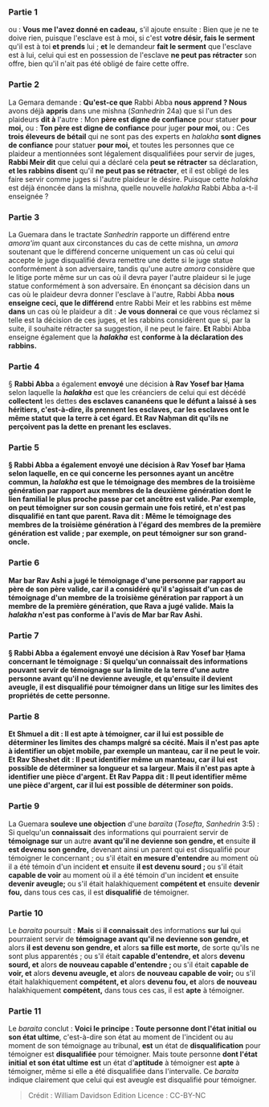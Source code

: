 
### Partie 1
ou : <b>Vous me l'avez donné en cadeau,</b> s'il ajoute ensuite : Bien que je ne te doive rien, puisque l'esclave est à moi, si c'est <b>votre désir, fais le serment</b> qu'il est à toi <b>et prends</b> lui ; <b>et</b> le demandeur <b>fait le serment</b> que l'esclave est à lui, celui qui est en possession de l'esclave <b>ne peut pas rétracter</b> son offre, bien qu'il n'ait pas été obligé de faire cette offre.

### Partie 2
La Gemara demande : <b>Qu'est-ce que</b> Rabbi Abba <b>nous apprend ? Nous</b> avons déjà <b>appris</b> dans une mishna (<i>Sanhedrin</i> 24a) que si l'un des plaideurs <b>dit à</b> l'autre : Mon <b>père est digne de confiance</b> pour statuer <b>pour moi,</b> ou : <b>Ton père est digne de confiance</b> pour juger <b>pour moi,</b> ou : Ces <b>trois éleveurs de bétail</b> qui ne sont pas des experts en <i>halakha</i> <b>sont dignes de confiance</b> pour statuer <b>pour moi,</b> et toutes les personnes que ce plaideur a mentionnées sont légalement disqualifiées pour servir de juges, <b>Rabbi Meir dit</b> que celui qui a déclaré cela <b>peut se rétracter</b> sa déclaration, <b>et les rabbins disent</b> qu'il <b>ne peut pas se rétracter</b>, et il est obligé de les faire servir comme juges si l'autre plaideur le désire. Puisque cette <i>halakha</i> est déjà énoncée dans la mishna, quelle nouvelle <i>halakha</i> Rabbi Abba a-t-il enseignée ?

### Partie 3
La Guemara dans le tractate <i>Sanhedrin</i> rapporte un différend entre <i>amora'im</i> quant aux circonstances du cas de cette mishna, un <i>amora</i> soutenant que le différend concerne uniquement un cas où celui qui accepte le juge disqualifié devra remettre une dette si le juge statue conformément à son adversaire, tandis qu'une autre <i>amora</i> considère que le litige porte même sur un cas où il devra payer l'autre plaideur si le juge statue conformément à son adversaire. En énonçant sa décision dans un cas où le plaideur devra donner l'esclave à l'autre, Rabbi Abba <b>nous enseigne ceci, que le différend</b> entre Rabbi Meir et les rabbins est même <b>dans</b> un cas où le plaideur a dit : <b>Je vous donnerai</b> ce que vous réclamez si telle est la décision de ces juges, et les rabbins considèrent que si, par la suite, il souhaite rétracter sa suggestion, il ne peut le faire. <b>Et</b> Rabbi Abba enseigne également que la <b><i>halakha</i></b> est <b>conforme à la déclaration des rabbins.</b>

### Partie 4
§ <b>Rabbi Abba</b> a également <b>envoyé</b> une décision <b>à Rav Yosef bar Ḥama</b> selon laquelle la <b><i>halakha</i></b> est que les créanciers de celui qui est décédé <b>collectent</b> les dettes <b>des <b>esclaves cananéens</b> que le défunt a laissé à ses héritiers, c'est-à-dire, ils prennent les esclaves, car les esclaves ont le même statut que la terre à cet égard. <b>Et Rav Naḥman dit</b> qu'ils <b>ne perçoivent pas</b> la dette en prenant les esclaves.

### Partie 5
§ <b>Rabbi Abba</b> a également <b>envoyé</b> une décision <b>à Rav Yosef bar Ḥama</b> selon laquelle, en ce qui concerne les personnes ayant un ancêtre commun, la <b><i>halakha</i></b> est que le témoignage des membres de la <b>troisième</b> génération <b>par rapport aux</b> membres de la <b>deuxième</b> génération dont le lien familial le plus proche passe par cet ancêtre est <b>valide. </b> Par exemple, on peut témoigner sur son cousin germain une fois retiré, et n'est pas disqualifié en tant que parent. <b>Rava dit : Même</b> le témoignage des membres de la troisième génération <b>à l'égard</b> des membres de la <b>première</b> génération est valide ; par exemple, on peut témoigner sur son grand-oncle.

### Partie 6
<b>Mar bar Rav Ashi a jugé</b> le témoignage d'une personne <b>par rapport</b> au père de son <b>père valide,</b> car il a considéré qu'il s'agissait d'un cas de témoignage d'un membre de la troisième génération par rapport à un membre de la première génération, que Rava a jugé valide. <b>Mais la <i>halakha</i></b> n'est <b>pas conforme</b> à l'avis de <b>Mar bar Rav Ashi.</b>

### Partie 7
§ <b>Rabbi Abba</b> a également <b>envoyé</b> une décision <b>à Rav Yosef bar Ḥama</b> concernant le témoignage : Si quelqu'un <b>connaissait</b> des informations pouvant servir de <b>témoignage sur</b> la limite de la <b>terre d'une autre personne avant qu'il ne devienne aveugle, et</b> qu'ensuite il <b>devient aveugle,</b> il est <b>disqualifié</b> pour témoigner dans un litige sur les limites des propriétés de cette personne.

### Partie 8
<b>Et Shmuel a dit : Il est apte</b> à témoigner, car il lui est <b>possible</b> de <b>déterminer les limites</b> des champs malgré sa cécité. <b>Mais</b> il n'est <b>pas</b> apte à identifier un objet mobile, par exemple <b>un manteau,</b> car il ne peut le voir. <b>Et Rav Sheshet dit :</b> Il peut identifier <b>même un manteau,</b> car il lui est <b>possible</b> de <b>déterminer sa longueur et sa largeur. Mais</b> il n'est <b>pas</b> apte à identifier <b>une pièce d'argent. Et Rav Pappa dit :</b> Il peut identifier <b>même une pièce d'argent,</b> car il lui est <b>possible</b> de déterminer son poids.</b>

### Partie 9
La Guemara <b>souleve une objection</b> d'une <i>baraïta</i> (<i>Tosefta</i>, <i>Sanhedrin</i> 3:5) : Si quelqu'un <b>connaissait</b> des informations qui pourraient servir de <b>témoignage sur</b> un autre <b>avant qu'il ne devienne son gendre, et</b> ensuite <b>il est devenu son gendre,</b> devenant ainsi un parent qui est disqualifié pour témoigner le concernant ; ou s'il était <b>en mesure d'entendre</b> au moment où il a été témoin d'un incident <b>et</b> ensuite <b>il est devenu sourd ; </b> ou s'il était <b>capable de voir</b> au moment où il a été témoin d'un incident <b>et</b> ensuite <b>devenir aveugle;</b> ou s'il était halakhiquement <b>compétent et</b> ensuite <b>devenir fou,</b> dans tous ces cas, il est <b>disqualifié</b> de témoigner.

### Partie 10
Le <i>baraita</i> poursuit : <b>Mais</b> si <b>il connaissait</b> des informations <b>sur lui</b> qui pourraient servir de <b>témoignage avant qu'il ne devienne son gendre, et</b> alors <b>il est devenu son gendre, et</b> alors <b>sa fille est morte,</b> de sorte qu'ils ne sont plus apparentés ; ou s'il était <b>capable d'entendre, et</b> alors <b>devenu sourd, et</b> alors <b>de nouveau capable d'entendre ; </b> ou s'il était <b>capable de voir, et</b> alors <b>devenu aveugle, et</b> alors <b>de nouveau capable de voir;</b> ou s'il était halakhiquement <b>compétent, et</b> alors <b>devenu fou, et</b> alors <b>de nouveau</b> halakhiquement <b>compétent,</b> dans tous ces cas, il est <b>apte</b> à témoigner.

### Partie 11
Le <i>baraita</i> conclut : <b>Voici le principe : Toute personne dont l'état initial</b> <b>ou son état ultime</b>, c'est-à-dire son état au moment de l'incident ou au moment de son témoignage au tribunal, <b>est</b> un état de <b>disqualification</b> pour témoigner est <b>disqualifiée</b> pour témoigner. Mais toute personne <b>dont l'état initial</b> <b>et son état ultime</b> <b>est</b> un état d'<b>aptitude</b> à témoigner est <b>apte</b> à témoigner, même si elle a été disqualifiée dans l'intervalle. Ce <i>baraita</i> indique clairement que celui qui est aveugle est disqualifié pour témoigner.

>Crédit : William Davidson Edition
>Licence : CC-BY-NC
